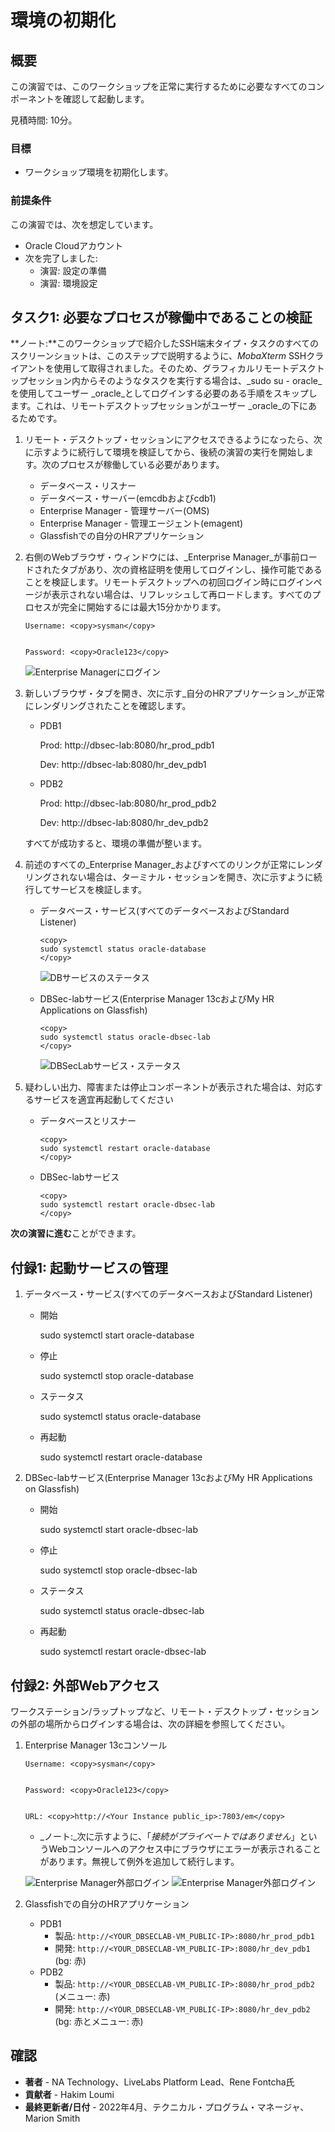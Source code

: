 # 環境の初期化

## 概要

この演習では、このワークショップを正常に実行するために必要なすべてのコンポーネントを確認して起動します。

見積時間: 10分。

### 目標

*   ワークショップ環境を初期化します。

### 前提条件

この演習では、次を想定しています。

*   Oracle Cloudアカウント
*   次を完了しました:
    *   演習: 設定の準備
    *   演習: 環境設定

## タスク1: 必要なプロセスが稼働中であることの検証

**ノート:**このワークショップで紹介したSSH端末タイプ・タスクのすべてのスクリーンショットは、このステップで説明するように、_MobaXterm_ SSHクライアントを使用して取得されました。そのため、グラフィカルリモートデスクトップセッション内からそのようなタスクを実行する場合は、_sudo su - oracle_を使用してユーザー _oracle_としてログインする必要のある手順をスキップします。これは、リモートデスクトップセッションがユーザー _oracle_の下にあるためです。

1.  リモート・デスクトップ・セッションにアクセスできるようになったら、次に示すように続行して環境を検証してから、後続の演習の実行を開始します。次のプロセスが稼働している必要があります。
    
    *   データベース・リスナー
    *   データベース・サーバー(emcdbおよびcdb1)
    *   Enterprise Manager - 管理サーバー(OMS)
    *   Enterprise Manager - 管理エージェント(emagent)
    *   Glassfishでの自分のHRアプリケーション
2.  右側のWebブラウザ・ウィンドウには、_Enterprise Manager_が事前ロードされたタブがあり、次の資格証明を使用してログインし、操作可能であることを検証します。リモートデスクトップへの初回ログイン時にログインページが表示されない場合は、リフレッシュして再ロードします。すべてのプロセスが完全に開始するには最大15分かかります。
    
        Username: <copy>sysman</copy>
        
    
        Password: <copy>Oracle123</copy>
        
    
    ![Enterprise Managerにログイン](images/em-login.png "Enterprise Managerにログイン")
    
3.  新しいブラウザ・タブを開き、次に示す_自分のHRアプリケーション_が正常にレンダリングされたことを確認します。
    
    *   PDB1
    
        Prod: <copy>http://dbsec-lab:8080/hr_prod_pdb1</copy>
        
    
        Dev: <copy>http://dbsec-lab:8080/hr_dev_pdb1</copy>
        
    
    *   PDB2
    
        Prod: <copy>http://dbsec-lab:8080/hr_prod_pdb2</copy>
        
    
        Dev: <copy>http://dbsec-lab:8080/hr_dev_pdb2</copy>
        
    
    すべてが成功すると、環境の準備が整います。
    
4.  前述のすべての_Enterprise Manager_およびすべてのリンクが正常にレンダリングされない場合は、ターミナル・セッションを開き、次に示すように続行してサービスを検証します。
    
    *   データベース・サービス(すべてのデータベースおよびStandard Listener)
        
            <copy>
            sudo systemctl status oracle-database
            </copy>
            
        
        ![DBサービスのステータス](images/db-service-status.png "DBサービスのステータス")
        
    *   DBSec-labサービス(Enterprise Manager 13cおよびMy HR Applications on Glassfish)
        
            <copy>
            sudo systemctl status oracle-dbsec-lab
            </copy>
            
        
        ![DBSecLabサービス・ステータス](images/dbsec-lab-service-status.png "DBSecLabサービス・ステータス")
        
5.  疑わしい出力、障害または停止コンポーネントが表示された場合は、対応するサービスを適宜再起動してください
    
    *   データベースとリスナー
        
            <copy>
            sudo systemctl restart oracle-database
            </copy>
            
    *   DBSec-labサービス
        
            <copy>
            sudo systemctl restart oracle-dbsec-lab
            </copy>
            

**次の演習に進む**ことができます。

## 付録1: 起動サービスの管理

1.  データベース・サービス(すべてのデータベースおよびStandard Listener)
    
    *   開始
    
        <copy>sudo systemctl start oracle-database</copy>
        
    
    *   停止
    
        <copy>sudo systemctl stop oracle-database</copy>
        
    
    *   ステータス
    
        <copy>sudo systemctl status oracle-database</copy>
        
    
    *   再起動
    
        <copy>sudo systemctl restart oracle-database</copy>
        
2.  DBSec-labサービス(Enterprise Manager 13cおよびMy HR Applications on Glassfish)
    
    *   開始
    
        <copy>sudo systemctl start oracle-dbsec-lab</copy>
        
    
    *   停止
    
        <copy>sudo systemctl stop oracle-dbsec-lab</copy>
        
    
    *   ステータス
    
        <copy>sudo systemctl status oracle-dbsec-lab</copy>
        
    
    *   再起動
    
        <copy>sudo systemctl restart oracle-dbsec-lab</copy>
        

## 付録2: 外部Webアクセス

ワークステーション/ラップトップなど、リモート・デスクトップ・セッションの外部の場所からログインする場合は、次の詳細を参照してください。

1.  Enterprise Manager 13cコンソール
    
        Username: <copy>sysman</copy>
        
    
        Password: <copy>Oracle123</copy>
        
    
        URL: <copy>http://<Your Instance public_ip>:7803/em</copy>
        
    
    *   _ノート:_次に示すように、「_接続がプライベートではありません_」というWebコンソールへのアクセス中にブラウザにエラーが表示されることがあります。無視して例外を追加して続行します。
    
    ![Enterprise Manager外部ログイン](images/login-em-external-1.png "Enterprise Manager外部ログイン") ![Enterprise Manager外部ログイン](images/login-em-external-2.png "Enterprise Manager外部ログイン")
    
2.  Glassfishでの自分のHRアプリケーション
    
    *   PDB1
        *   製品: `http://<YOUR_DBSECLAB-VM_PUBLIC-IP>:8080/hr_prod_pdb1`
        *   開発: `http://<YOUR_DBSECLAB-VM_PUBLIC-IP>:8080/hr_dev_pdb1` (bg: 赤)
    *   PDB2
        *   製品: `http://<YOUR_DBSECLAB-VM_PUBLIC-IP>:8080/hr_prod_pdb2` (メニュー: 赤)
        *   開発: `http://<YOUR_DBSECLAB-VM_PUBLIC-IP>:8080/hr_dev_pdb2` (bg: 赤とメニュー: 赤)

## 確認

*   **著者** - NA Technology、LiveLabs Platform Lead、Rene Fontcha氏
*   **貢献者** - Hakim Loumi
*   **最終更新者/日付** - 2022年4月、テクニカル・プログラム・マネージャ、Marion Smith
